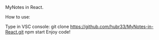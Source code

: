 MyNotes in React.

How to use:

Type in VSC console: git clone https://github.com/hubr33/MyNotes-in-React.git
npm start
Enjoy code!
